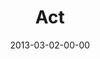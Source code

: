 ---
layout: message
category: message
series: "Follow the Leader"
title: "Act"
date: 2013-03-02-00-00
message_id: 769
audio: "http://s3.amazonaws.com/crossroads-media/media/legacy/mp3/followtheleader-04.mp3"
audio-duration: "41:10"
program: "http://s3.amazonaws.com/crossroads-media/media/legacy/documents/03_02-03_13Program_LO.pdf"
description: "Brian Tome talks about learning how to act on what the Leader is asking us to do."
video: "https://s3.amazonaws.com/crossroadsvideomessages/followtheleader-04.mp4"
video-duration: "41:15"
video-image: "http://s3.amazonaws.com/crossroads-media/images/legacy/content/followtheleader-04-still.jpg"
flag: "N"
---